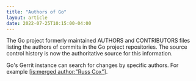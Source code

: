 ```yaml
---
title: "Authors of Go"
layout: article
date: 2022-07-25T10:15:00-04:00
---
```


The Go project formerly maintained AUTHORS and CONTRIBUTORS files
listing the authors of commits in the Go project repositories.
The source control history is now the authoritative source for
this information.

Go's Gerrit instance can search for changes by specific authors.
For example \[[is:merged author:"Russ Cox"](https://go-review.googlesource.com/q/is:merged+author:%2522Russ+Cox%2522)\].

